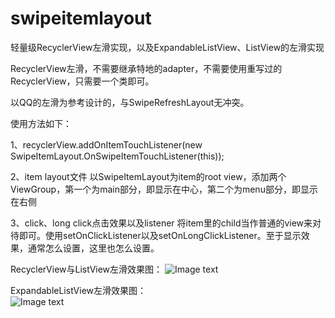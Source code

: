 # swipeitemlayout
轻量级RecyclerView左滑实现，以及ExpandableListView、ListView的左滑实现

RecyclerView左滑，不需要继承特地的adapter，不需要使用重写过的RecyclerView，只需要一个类即可。

以QQ的左滑为参考设计的，与SwipeRefreshLayout无冲突。

使用方法如下：
  
  1、recyclerView.addOnItemTouchListener(new SwipeItemLayout.OnSwipeItemTouchListener(this));
  
  2、item layout文件
    以SwipeItemLayout为item的root view，添加两个ViewGroup，第一个为main部分，即显示在中心，第二个为menu部分，即显示在右侧
  
  3、click、long click点击效果以及listener
    将item里的child当作普通的view来对待即可。使用setOnClickListener以及setOnLongClickListener。至于显示效果，通常怎么设置，这里也怎么设置。
  
RecyclerView与ListView左滑效果图：
	![Image text](https://raw.githubusercontent.com/fornana/swipeitemlayout/master/img/example1.png)
	
ExpandableListView左滑效果图：	
	![Image text](https://raw.githubusercontent.com/fornana/swipeitemlayout/master/img/example2.png)